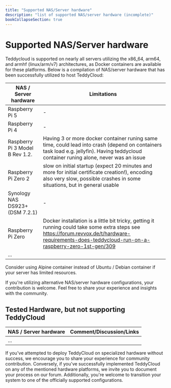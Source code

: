 ```yaml
---
title: "Supported NAS/Server hardware"
description: "list of supported NAS/server hardware (incomplete)"
bookCollapseSection: true
---
```

# Supported NAS/Server hardware

Teddycloud is supported on nearly all servers utilizing the x86_64, arm64, and armhf (linux/arm/v7) architectures, as Docker containers are available for these platforms.
Below is a compilation of NAS/server hardware that has been successfully utilized to host TeddyCloud:

| NAS / Server hardware           | Limitations                                                                                                                                                                                        |
|---------------------------------|----------------------------------------------------------------------------------------------------------------------------------------------------------------------------------------------------|
| Raspberry Pi 5                  | -                                                                                                                                                                                                  |
| Raspberry Pi 4                  | -                                                                                                                                                                                                  |
| Raspberry Pi 3 Model B Rev 1.2. | Having 3 or more docker container runing same time, could lead into crash (depend on containers task load e.g. jellyfin). Having teddycloud container runing alone, never was an issue |
| Raspberry Pi Zero 2             | slow on initial startup (expect 20 minutes and more for initial certificate creation!), encoding also very slow, possible crashes in some situations, but in general usable                        |
| Synology NAS DS923+ (DSM 7.2.1) | -                                                                                                                                                                                                  |
| Raspberry Pi Zero               | Docker installation is a little bit tricky, getting it running could take some extra steps see https://forum.revvox.de/t/hardware-requirements-does-teddycloud-run-on-a-raspberry-zero-1st-gen/309 |
| ...                             |                                                                                                                                                                                                    |

Consider using Alpine container instead of Ubuntu / Debian container if your server has limited resources.

If you're utilizing alternative NAS/server hardware configurations, your contribution is welcome. Feel free to share your experience and insights with the community.

## Tested Hardware, but not supporting TeddyCloud


| NAS / Server hardware | Comment/Discussion/Links |
|-----------------------|--------------------------|
| ...                   |                          |

If you've attempted to deploy TeddyCloud on specialized hardware without success, we encourage you to share your experience for community contribution. Conversely, if you've successfully implemented TeddyCloud on any of the mentioned hardware platforms, we invite you to document your process on our forum. Additionally, you're welcome to transition your system to one of the officially supported configurations.
